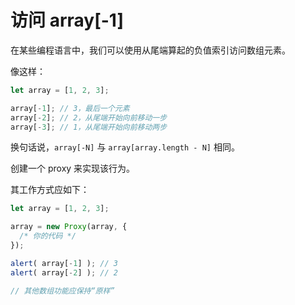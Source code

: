 
# 访问 array[-1]

在某些编程语言中，我们可以使用从尾端算起的负值索引访问数组元素。

像这样：

```js
let array = [1, 2, 3];

array[-1]; // 3，最后一个元素
array[-2]; // 2，从尾端开始向前移动一步
array[-3]; // 1，从尾端开始向前移动两步
```

换句话说，`array[-N]` 与 `array[array.length - N]` 相同。

创建一个 proxy 来实现该行为。

其工作方式应如下：

```js
let array = [1, 2, 3];

array = new Proxy(array, {
  /* 你的代码 */
});

alert( array[-1] ); // 3
alert( array[-2] ); // 2

// 其他数组功能应保持“原样”
```
